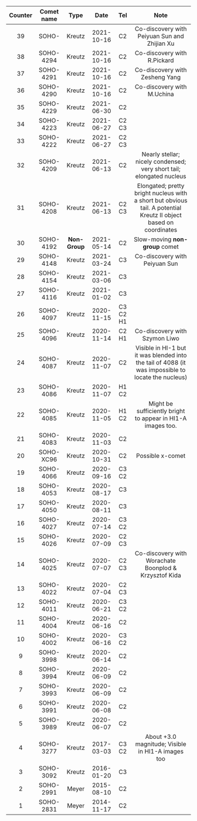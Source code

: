 |Counter|Comet name|Type|Date|Tel|Note|
| :-----: |:-----:| :-----:|:-----:|:-----:|:-----:|
|39|SOHO-|Kreutz|2021-10-16|C2|Co-discovery with Peiyuan Sun and Zhijian Xu
|38|SOHO-4294|Kreutz|2021-10-16|C2|Co-discovery with R.Pickard
|37|SOHO-4291|Kreutz|2021-10-16|C2|Co-discovery with Zesheng Yang
|36|SOHO-4290|Kreutz|2021-10-16|C2|Co-discovery with M.Uchina
|35|SOHO-4229|Kreutz|2021-06-30|C2|
|34|SOHO-4223|Kreutz|2021-06-27|C2 C3|
|33|SOHO-4222|Kreutz|2021-06-27|C2 C3|
|32|SOHO-4209|Kreutz|2021-06-13|C2|Nearly stellar; nicely condensed; very short tail; elongated nucleus
|31|SOHO-4208|Kreutz|2021-06-13|C2 C3|Elongated; pretty bright nucleus with a short but obvious tail. A potential Kreutz II object based on coordinates
|30|SOHO-4192|**Non-Group**|2021-05-14|C2|Slow-moving **non-group** comet
|29|SOHO-4148|Kreutz|2021-03-24|C3|Co-discovery with Peiyuan Sun
|28|SOHO-4154|Kreutz|2021-03-06|C3|
|27|SOHO-4116|Kreutz|2021-01-02|C3|
|26|SOHO-4097|Kreutz|2020-11-15|C3 C2 H1|
|25|SOHO-4096|Kreutz|2020-11-14|C2 H1|Co-discovery with Szymon Liwo
|24|SOHO-4087|Kreutz|2020-11-07|C2|Visible in HI-1 but it was blended into the tail of 4088 (it was impossible to locate the nucleus)
|23|SOHO-4086|Kreutz|2020-11-07|H1 C2|
|22|SOHO-4085|Kreutz|2020-11-05|H1 C2|Might be sufficiently bright to appear in HI1-A images too.
|21|SOHO-4083|Kreutz|2020-11-03|C2|
|20|SOHO-XC96|Kreutz|2020-10-31|C2|Possible x-comet
|19|SOHO-4066|Kreutz|2020-09-16|C3 C2|
|18|SOHO-4053|Kreutz|2020-08-17|C3|
|17|SOHO-4050|Kreutz|2020-08-11|C3|
|16|SOHO-4027|Kreutz|2020-07-14|C3 C2|
|15|SOHO-4026|Kreutz|2020-07-09|C2 C3|
|14|SOHO-4025|Kreutz|2020-07-07|C2 C3|Co-discovery with Worachate Boonplod & Krzysztof Kida
|13|SOHO-4022|Kreutz|2020-07-04|C2 C3|
|12|SOHO-4011|Kreutz|2020-06-21|C3 C2|
|11|SOHO-4004|Kreutz|2020-06-16|C2|
|10|SOHO-4002|Kreutz|2020-06-16|C3 C2|
|9|SOHO-3998|Kreutz|2020-06-14|C2|
|8|SOHO-3994|Kreutz|2020-06-09|C2|
|7|SOHO-3993|Kreutz|2020-06-09|C2|
|6|SOHO-3991|Kreutz|2020-06-08|C2|
|5|SOHO-3989|Kreutz|2020-06-07|C2|
|4|SOHO-3277|Kreutz|2017-03-03|C3 C2|About +3.0 magnitude; Visible in HI1-A images too
|3|SOHO-3092|Kreutz|2016-01-20|C3|
|2|SOHO-2991|Meyer|2015-08-10|C2|
|1|SOHO-2831|Meyer|2014-11-17|C2|
